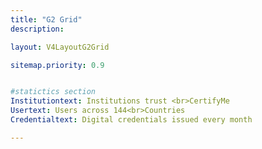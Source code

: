 ```yaml
---
title: "G2 Grid"
description: 

layout: V4LayoutG2Grid

sitemap.priority: 0.9


#statictics section
Institutiontext: Institutions trust <br>CertifyMe
Usertext: Users across 144<br>Countries
Credentialtext: Digital credentials issued every month

---
```

